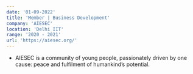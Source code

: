 ```yaml
---
date: '01-09-2022'
title: 'Member | Business Development'
company: 'AIESEC'
location: 'Delhi IIT'
range: '2020 - 2021'
url: 'https://aiesec.org/'
---
```


- AIESEC is a community of young people, passionately driven by one cause: peace and fulfilment of humankind’s potential.
